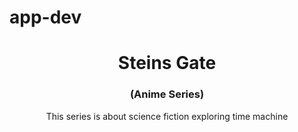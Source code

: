 # app-dev
<html>
  <head>
    <title>My Favorite Series</title>
  </head>
  
  <body>
    <center>
      <h1>Steins Gate</h1>
      <h3>(Anime Series)</h3>
      <p>This series is about science fiction exploring time machine</p>
    </center>
  </body>
</html>

